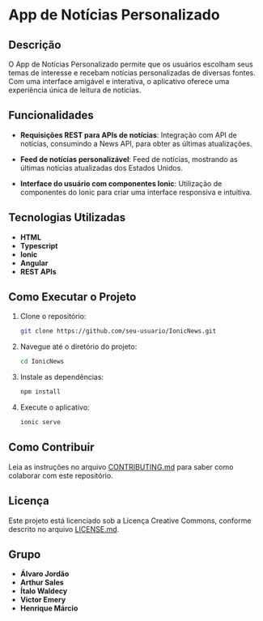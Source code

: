 # App de Notícias Personalizado

## Descrição
O App de Notícias Personalizado permite que os usuários escolham seus temas de interesse e recebam notícias personalizadas de diversas fontes. Com uma interface amigável e interativa, o aplicativo oferece uma experiência única de leitura de notícias.

## Funcionalidades

- **Requisições REST para APIs de notícias**: Integração com API de notícias, consumindo a News API, para obter as últimas atualizações.
  
- **Feed de notícias personalizável**: Feed de notícias, mostrando as últimas notícias atualizadas dos Estados Unidos.

- **Interface do usuário com componentes Ionic**: Utilização de componentes do Ionic para criar uma interface responsiva e intuitiva.

## Tecnologias Utilizadas

- **HTML**
- **Typescript**
- **Ionic**
- **Angular**
- **REST APIs**

## Como Executar o Projeto

1. Clone o repositório:
   ```bash
   git clone https://github.com/seu-usuario/IonicNews.git

2. Navegue até o diretório do projeto:
    ```bash
    cd IonicNews

3. Instale as dependências:
    ```bash
    npm install

4. Execute o aplicativo:
    ```bash
    ionic serve

## Como Contribuir

Leia as instruções no arquivo [CONTRIBUTING.md](./CONTRIBUTING.md) para saber como colaborar com este repositório.

## Licença

Este projeto está licenciado sob a Licença Creative Commons, conforme descrito no arquivo [LICENSE.md](./LICENSE.md).

## Grupo

- **Álvaro Jordão**
- **Arthur Sales**
- **Ítalo Waldecy**
- **Victor Emery**
- **Henrique Márcio**

